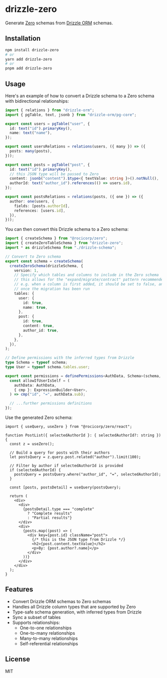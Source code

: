 # drizzle-zero

Generate [Zero](https://zero.rocicorp.dev/) schemas from [Drizzle ORM](https://orm.drizzle.team) schemas.

## Installation

```bash
npm install drizzle-zero
# or
yarn add drizzle-zero
# or
pnpm add drizzle-zero
```

## Usage

Here's an example of how to convert a Drizzle schema to a Zero schema with bidirectional relationships:

```ts
import { relations } from "drizzle-orm";
import { pgTable, text, jsonb } from "drizzle-orm/pg-core";

export const users = pgTable("user", {
  id: text("id").primaryKey(),
  name: text("name"),
});

export const usersRelations = relations(users, ({ many }) => ({
  posts: many(posts),
}));

export const posts = pgTable("post", {
  id: text("id").primaryKey(),
  // this JSON type will be passed to Zero
  content: jsonb("content").$type<{ textValue: string }>().notNull(),
  authorId: text("author_id").references(() => users.id),
});

export const postsRelations = relations(posts, ({ one }) => ({
  author: one(users, {
    fields: [posts.authorId],
    references: [users.id],
  }),
}));
```

You can then convert this Drizzle schema to a Zero schema:

```ts
import { createSchema } from "@rocicorp/zero";
import { createZeroTableSchema } from "drizzle-zero";
import * as drizzleSchema from "./drizzle-schema";

// Convert to Zero schema
export const schema = createSchema(
  createZeroSchema(drizzleSchema, {
    version: 1,
    // Specify which tables and columns to include in the Zero schema
    // this allows for the "expand/migrate/contract" pattern recommended in the Zero docs
    // e.g. when a column is first added, it should be set to false, and then changed to true
    // once the migration has been run
    tables: {
      user: {
        id: true,
        name: true,
      },
      post: {
        id: true,
        content: true,
        author_id: true,
      },
    },
  }),
);

// Define permissions with the inferred types from Drizzle
type Schema = typeof schema;
type User = typeof schema.tables.user;

export const permissions = definePermissions<AuthData, Schema>(schema, () => {
  const allowIfUserIsSelf = (
    authData: AuthData,
    { cmp }: ExpressionBuilder<User>,
  ) => cmp("id", "=", authData.sub);

  // ...further permissions definitions
});
```

Use the generated Zero schema:

```tsx
import { useQuery, useZero } from "@rocicorp/zero/react";

function PostList({ selectedAuthorId }: { selectedAuthorId?: string }) {
  const z = useZero();

  // Build a query for posts with their authors
  let postsQuery = z.query.post.related("author").limit(100);

  // Filter by author if selectedAuthorId is provided
  if (selectedAuthorId) {
    postsQuery = postsQuery.where("author_id", "=", selectedAuthorId);
  }

  const [posts, postsDetail] = useQuery(postsQuery);

  return (
    <div>
      <div>
        {postsDetail.type === "complete"
          ? "Complete results"
          : "Partial results"}
      </div>
      <div>
        {posts.map((post) => (
          <div key={post.id} className="post">
            {/* this is the JSON type from Drizzle */}
            <h2>{post.content.textValue}</h2>
            <p>By: {post.author?.name}</p>
          </div>
        ))}
      </div>
    </div>
  );
}
```

## Features

- Convert Drizzle ORM schemas to Zero schemas
- Handles all Drizzle column types that are supported by Zero
- Type-safe schema generation, with inferred types from Drizzle
- Sync a subset of tables
- Supports relationships:
  - One-to-one relationships
  - One-to-many relationships
  - Many-to-many relationships
  - Self-referential relationships

## License

MIT
